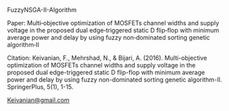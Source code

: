 FuzzyNSGA-II-Algorithm

Paper: Multi‑objective optimization of MOSFETs channel widths and supply voltage in the proposed dual edge‑triggered static D flip‑flop with minimum average power and delay by using fuzzy non‑dominated sorting genetic algorithm‑II

Citation: Keivanian, F., Mehrshad, N., & Bijari, A. (2016). Multi-objective optimization of MOSFETs channel widths and supply voltage in the proposed dual edge-triggered static D flip-flop with minimum average power and delay by using fuzzy non-dominated sorting genetic algorithm-II. SpringerPlus, 5(1), 1-15.

Keivanian@gmail.com

